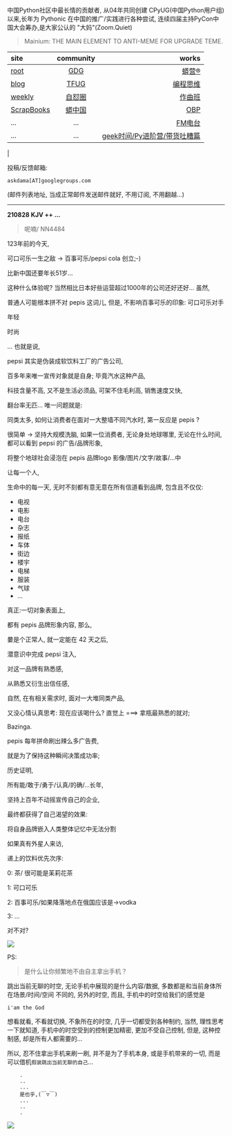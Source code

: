 中国Python社区中最长情的贡献者, 从04年共同创建 CPyUG(中国Python用户组)以来,长年为 Pythonic 在中国的推广/实践进行各种尝试, 连续四届主持PyCon中国大会筹办,是大家公认的 "大妈"(Zoom.Quiet)

> Mainium: THE MAIN ELEMENT TO ANTI-MEME FOR UPGRADE TEME.

| site | community | works |
| :-----| :----: | ----: |
| [root](http://zoomquiet.io/) | [GDG](https://blog.zhgdg.org/) | [蟒营®](https://doc.101.camp/) |
| [blog](https://blog.zoomquiet.io/pages/zoomquiet.html) | [TFUG](http://zh.tfug.world/) | [编程思维](https://py.101.camp/) |
| [weekly](http://weekly.pychina.org/) | [自怼圈](https://du.101.camp/) | [作曲班](https://mu.101.camp/) |
| [ScrapBooks](https://zoomquiet.io/collection.html) | [蟒中国](https://pychina.org/) | [OBP](https://zoomquiet.io/obp/index.html) |
| ... | ... | [FM电台](https://fm.101.camp/) |
| ... | ... | [geek时间/Py进阶营/带货吐糟篇](https://fm.101.camp/2020/geek2py-dama.html) 
 |


投稿/反馈邮箱:

    askdama[AT]googlegroups.com

(邮件列表地址, 
当成正常邮件发送邮件就好, 不用订阅, 不用翻越...)


---------------------------------------------------
**210828 KJV ++ ...**

> 呢喃/ NN4484



123年前的今天,

可口可乐一生之敌 -> 百事可乐/pepsi cola 创立;-)

比新中国还要年长51岁...

这种什么体验呢?
当然相比日本好些运营超过1000年的公司还好还好...
虽然,

普通人可能根本拼不对 pepis 这词儿,
但是,
不影响百事可乐的印象:
可口可乐对手

年轻

时尚

...
也就是说,

pepsi 其实是伪装成软饮料工厂的广告公司,

百多年来唯一宣传对象就是自身;
毕竟汽水这种产品,

科技含量不高,
又不是生活必须品,
可架不住毛利高,
销售速度又快,

翻台率无匹...
唯一问题就是:

同类太多,
如何让消费者在面对一大整墙不同汽水时,
第一反应是 pepis ?

很简单 -> 坚持大规模洗脑,
如果一位消费者,
无论身处地球哪里,
无论在什么时间,
都可以看到 pepsi 的广告/品牌形象,

将整个地球社会浸泡在 pepis 品牌logo 影像/图片/文字/故事/...中

让每一个人,

生命中的每一天,
无时不刻都有意无意在所有信道看到品牌,
包含且不仅仅:

+ 电视
+ 电影
+ 电台
+ 杂志
+ 报纸
+ 车体
+ 街边
+ 楼宇
+ 电梯
+ 服装
+ 气球
+ ...


真正:一切对象表面上,

都有 pepis 品牌形象内容,
那么,

嘦是个正常人,
就一定能在 42 天之后,

潜意识中完成 pepsi 注入,

对这一品牌有熟悉感,

从熟悉又衍生出信任感,

自然,
在有相关需求时,
面对一大堆同类产品,

又没心情认真思考: 现在应该喝什么?
直觉上 ===> 拿瓶最熟悉的就对;

Bazinga.

pepis 每年拼命刷出辣么多广告费,

就是为了保持这种瞬间决策成功率;

历史证明,

所有能/敢于/勇于/认真/的确/...长年,

坚持上百年不动摇宣传自己的企业,

最终都获得了自己渴望的效果:

将自身品牌嵌入人类整体记忆中无法分割

如果真有外星人来访,

递上的饮料优先次序:

0: 茶/ 很可能是苿莉花茶

1: 可口可乐

2: 百事可乐/如果降落地点在俄国应该是->vodka

3: ...

对不对?​




![](https://ipic.zoomquiet.top/2021-08-27-zq42-today-card-2108.028.png)




PS:
> 是什么让你频繁地不由自主拿出手机？

跳出当前无聊的时空,
无论手机中展现的是什么内容/数据,
多数都是和当前身体所在场景/时间/空间 不同的,
另外的时空,
而且, 手机中的时空给我们的感觉是

    i'am the God

想看就看, 不看就切换,
不象所在的时空, 几乎一切都受到各种制约,
当然,
理性思考一下就知道,
手机中的时空受到的控制更加精密, 更加不受自己控制,
但是, 这种控制感,
却是所有人都需要的...

所以, 
忍不住拿出手机来刷一刷,
并不是为了手机本身, 或是手机带来的一切,
而是可以借机`假装跳出当前无聊的自己`...



```
    .
    ..
    ...
    是也乎,(￣▽￣)
    ...
    ..
    .
```


![](http://ydlj.zoomquiet.top/ipic/2021-07-10-210701DU21-zip.jpg)

